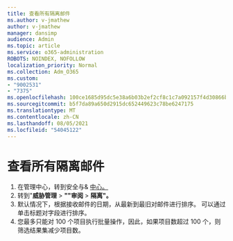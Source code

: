 ```yaml
---
title: 查看所有隔离邮件
ms.author: v-jmathew
author: v-jmathew
manager: dansimp
audience: Admin
ms.topic: article
ms.service: o365-administration
ROBOTS: NOINDEX, NOFOLLOW
localization_priority: Normal
ms.collection: Adm_O365
ms.custom:
- "9002531"
- "7375"
ms.openlocfilehash: 100ce1685d95dc5e38a6b03b2ef2cf8c1c7a092157f4d30866b3dd36375ae2f0
ms.sourcegitcommit: b5f7da89a650d2915dc652449623c78be6247175
ms.translationtype: MT
ms.contentlocale: zh-CN
ms.lasthandoff: 08/05/2021
ms.locfileid: "54045122"
---
```

# <a name="view-all-quarantined-messages"></a>查看所有隔离邮件

1. 在管理中心，转到安全与& [中心。](https://go.microsoft.com/fwlink/p/?linkid=2077143)
2. 转到"**威胁管理**  >  **""审阅**  >  **隔离"。**
3. 默认情况下，根据接收邮件的日期，从最新到最旧对邮件进行排序。 可以通过单击标题对字段进行排序。
4. 您最多只能对 100 个项目执行批量操作，因此，如果项目数超过 100 个，则筛选结果集减少项目数。

